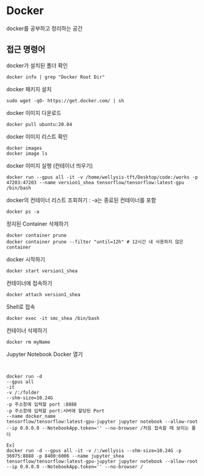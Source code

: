 # Docker
docker를 공부하고 정리하는 공간

## 접근 명령어

docker가 설치된 폴더 확인

```
docker info | grep "Docker Root Dir"
```

docker 패키지 설치

```
sudo wget -qO- https://get.docker.com/ | sh
```

docker 이미지 다운로드

```
docker pull ubuntu:20.04
```


docker 이미지 리스트 확인

```
docker images 
docker image ls
```
docker 이미지 실행 (컨테이너 띄우기)

```
docker run --gpus all -it -v /home/wellysis-tft/Desktop/code:/works -p 47203:47203 --name version1_shea tensorflow/tensorflow:latest-gpu /bin/bash

```

docker의 컨테이너 리스트 조회하기 : -a는 종료된 컨테이너를 포함

```
docker ps -a 
```

정지된 Container 삭제하기

```
docker container prune
docker container prune --filter "until=12h" # 12시간 내 사용하지 않은 container 
```

docker 시작하기

```
docker start version1_shea
```

컨테이너에 접속하기

```
docker attach version1_shea
```

Shell로 접속

```
docker exec -it smc_shea /bin/bash
```

컨테이너 삭제하기

```
docker rm myName
```

Jupyter Notebook Docker 열기

```

      
docker run -d 
--gpus all 
-it 
-v /:/folder
--shm-size=10.24G
-p 주소창에 입력할 port :8888 
-p 주소창에 입력할 port:서버에 할당된 Port 
--name docker_name 
tensorflow/tensorflow:latest-gpu-jupyter jupyter notebook --allow-root --ip 0.0.0.0 --NotebookApp.token='' --no-browser /처음 접속할 때 보이는 폴더 

Ex]
docker run -d --gpus all -it -v /:/wellysis --shm-size=10.24G -p 36975:8888 -p 8400:6006 --name jupyter_shea tensorflow/tensorflow:latest-gpu-jupyter jupyter notebook --allow-root --ip 0.0.0.0 --NotebookApp.token='' --no-browser /
           
```

